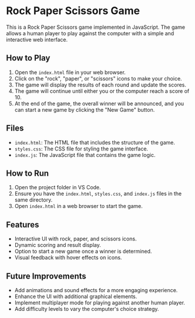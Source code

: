 # Rock Paper Scissors Game

This is a Rock Paper Scissors game implemented in JavaScript. The game allows a human player to play against the computer with a simple and interactive web interface.

## How to Play

1. Open the `index.html` file in your web browser.
2. Click on the "rock", "paper", or "scissors" icons to make your choice.
3. The game will display the results of each round and update the scores.
4. The game will continue until either you or the computer reach a score of 10.
5. At the end of the game, the overall winner will be announced, and you can start a new game by clicking the "New Game" button.

## Files

- `index.html`: The HTML file that includes the structure of the game.
- `styles.css`: The CSS file for styling the game interface.
- `index.js`: The JavaScript file that contains the game logic.

## How to Run

1. Open the project folder in VS Code.
2. Ensure you have the `index.html`, `styles.css`, and `index.js` files in the same directory.
3. Open `index.html` in a web browser to start the game.

## Features

- Interactive UI with rock, paper, and scissors icons.
- Dynamic scoring and result display.
- Option to start a new game once a winner is determined.
- Visual feedback with hover effects on icons.

## Future Improvements

- Add animations and sound effects for a more engaging experience.
- Enhance the UI with additional graphical elements.
- Implement multiplayer mode for playing against another human player.
- Add difficulty levels to vary the computer's choice strategy.
